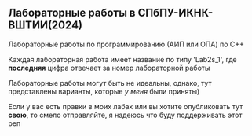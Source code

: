 Лабораторные работы в СПбПУ-ИКНК-ВШТИИ(2024)
---
Лабораторные работы по программированию (АИП или ОПА) по С++

Каждая лабораторная работа имеет название по типу 'Lab2s_1', где __последняя__ цифра отвечает за номер лабораторной работы

Лабораторные работы могут быть не идеальны, однако, тут представлены варианты, которые _у меня_ были приняты)

Если у вас есть правки в моих лабах или вы хотите опубликовать тут __свою__, то смело отправляйте, я надеюсь что буду поддерживать этот реп


